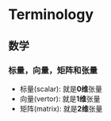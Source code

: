 # Terminology

## 数学

### 标量，向量，矩阵和张量

* 标量(scalar): 就是**0维**张量
* 向量(vertor): 就是**1维**张量
* 矩阵(matrix): 就是**2维**张量

